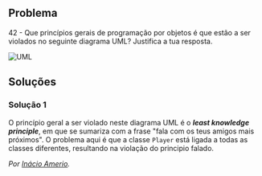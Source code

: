 ## Problema

42 - Que princípios gerais de programação por objetos é que estão a ser
violados no seguinte diagrama UML? Justifica a tua resposta.

![UML](../../problemas/02/042.png)

## Soluções

### Solução 1

O princípio geral a ser violado neste diagrama UML é o
***least knowledge principle***, em que se sumariza com a frase "fala com os
teus amigos mais próximos". O problema aqui é que a classe `Player` está ligada
a todas as classes diferentes, resultando na violação do principio falado.

*Por [Inácio Amerio](https://github.com/FPTheFluffyPawed).*